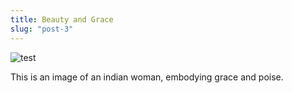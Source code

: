 ```yaml
---
title: Beauty and Grace
slug: "post-3"
---
```


![test](/images/indian-woman.JPG)

This is an image of an indian woman, embodying grace and poise. 